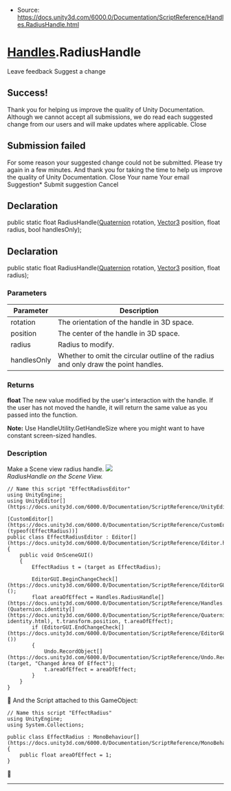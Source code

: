 * Source: https://docs.unity3d.com/6000.0/Documentation/ScriptReference/Handles.RadiusHandle.html

#  [Handles](https://docs.unity3d.com/6000.0/Documentation/ScriptReference/Handles.html).RadiusHandle
Leave feedback
Suggest a change
## Success!
Thank you for helping us improve the quality of Unity Documentation. Although we cannot accept all submissions, we do read each suggested change from our users and will make updates where applicable.
Close
## Submission failed
For some reason your suggested change could not be submitted. Please <a>try again</a> in a few minutes. And thank you for taking the time to help us improve the quality of Unity Documentation.
Close
Your name Your email Suggestion* Submit suggestion
Cancel
## Declaration
public static float RadiusHandle([Quaternion](https://docs.unity3d.com/6000.0/Documentation/ScriptReference/Quaternion.html) rotation, [Vector3](https://docs.unity3d.com/6000.0/Documentation/ScriptReference/Vector3.html) position, float radius, bool handlesOnly); 
## Declaration
public static float RadiusHandle([Quaternion](https://docs.unity3d.com/6000.0/Documentation/ScriptReference/Quaternion.html) rotation, [Vector3](https://docs.unity3d.com/6000.0/Documentation/ScriptReference/Vector3.html) position, float radius); 
### Parameters
Parameter | Description  
---|---  
rotation | The orientation of the handle in 3D space.  
position | The center of the handle in 3D space.  
radius | Radius to modify.  
handlesOnly | Whether to omit the circular outline of the radius and only draw the point handles.  
### Returns
**float** The new value modified by the user's interaction with the handle. If the user has not moved the handle, it will return the same value as you passed into the function.  
  
**Note:** Use HandleUtility.GetHandleSize where you might want to have constant screen-sized handles. 
### Description
Make a Scene view radius handle.
![](https://docs.unity3d.com/6000.0/Documentation/StaticFiles/ScriptRefImages/RadiusHandle.png)   
_RadiusHandle on the Scene View._
```
// Name this script "EffectRadiusEditor"
using UnityEngine;
using UnityEditor[](https://docs.unity3d.com/6000.0/Documentation/ScriptReference/UnityEditor.html);  
  
[CustomEditor[](https://docs.unity3d.com/6000.0/Documentation/ScriptReference/CustomEditor.html)(typeof(EffectRadius))]
public class EffectRadiusEditor : Editor[](https://docs.unity3d.com/6000.0/Documentation/ScriptReference/Editor.html)
{
    public void OnSceneGUI()
    {
        EffectRadius t = (target as EffectRadius);  
  
        EditorGUI.BeginChangeCheck[](https://docs.unity3d.com/6000.0/Documentation/ScriptReference/EditorGUI.BeginChangeCheck.html)();
        float areaOfEffect = Handles.RadiusHandle[](https://docs.unity3d.com/6000.0/Documentation/ScriptReference/Handles.RadiusHandle.html)(Quaternion.identity[](https://docs.unity3d.com/6000.0/Documentation/ScriptReference/Quaternion-identity.html), t.transform.position, t.areaOfEffect);
        if (EditorGUI.EndChangeCheck[](https://docs.unity3d.com/6000.0/Documentation/ScriptReference/EditorGUI.EndChangeCheck.html)())
        {
            Undo.RecordObject[](https://docs.unity3d.com/6000.0/Documentation/ScriptReference/Undo.RecordObject.html)(target, "Changed Area Of Effect");
            t.areaOfEffect = areaOfEffect;
        }
    }
}

```

And the Script attached to this GameObject:
```
// Name this script "EffectRadius"
using UnityEngine;
using System.Collections;  
  
public class EffectRadius : MonoBehaviour[](https://docs.unity3d.com/6000.0/Documentation/ScriptReference/MonoBehaviour.html)
{
    public float areaOfEffect = 1;
}

```

* * *
